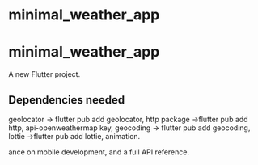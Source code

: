 # minimal_weather_app


# minimal_weather_app

A new Flutter project.

## Dependencies needed
geolocator -> flutter pub add geolocator,
http package ->flutter pub add http,
api-openweathermap key,
geocoding -> flutter pub add geocoding,
lottie ->flutter pub add lottie, animation.


ance on mobile development, and a full API reference.
